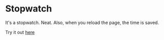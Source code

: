 # Stopwatch
It's a stopwatch. Neat. Also, when you reload the page, the time is saved.

Try it out [here](https://craigmc08.github.io/stopwatch)